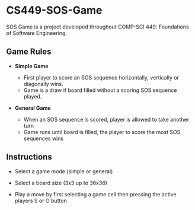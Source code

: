 # CS449-SOS-Game

SOS Game is a project developed throughout COMP-SCI 449: Foundations of Software Engineering. 

## Game Rules
- <b>Simple Game</b>
  - First player to score an SOS sequence horizontally, vertically or diagonally wins.
  - Game is a draw if board filled without a scoring SOS sequence played.

- <b>General Game</b>
  - When an SOS sequence is scored, player is allowed to take another turn
  - Game runs until board is filled, the player to score the most SOS sequences wins

## Instructions
 - Select a game mode (simple or general)

 - Select a board size (3x3 up to 36x36)

 - Play a move by first selecting a game cell then pressing the active players S or O button

